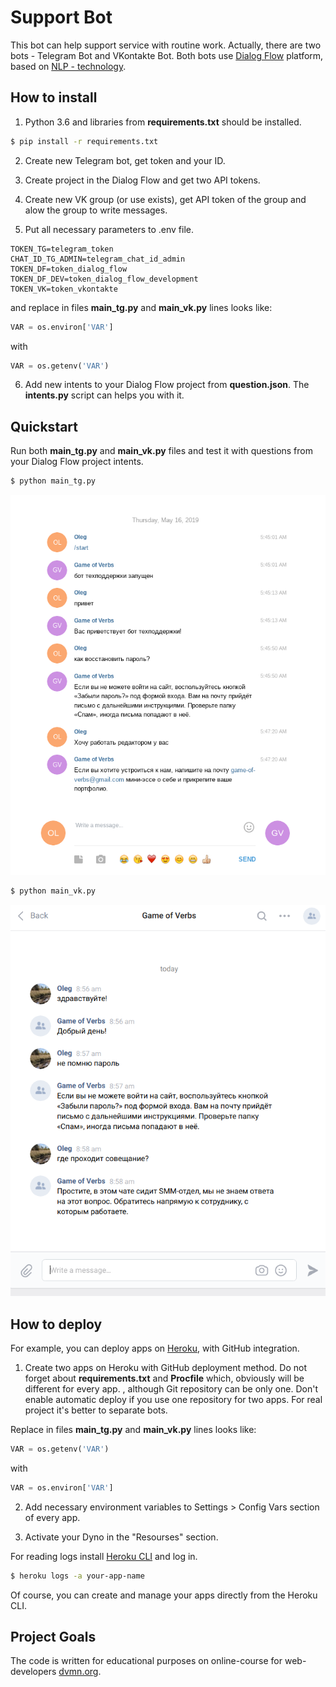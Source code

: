 # Support Bot

This bot can help support service with routine work. Actually, there are two bots  - Telegram Bot and VKontakte Bot. Both bots use [Dialog Flow](https://dialogflow.com/) platform, based on [NLP - technology](https://en.wikipedia.org/wiki/Natural_language_processing).

## How to install

1. Python 3.6 and libraries from **requirements.txt** should be installed.

```bash
$ pip install -r requirements.txt
```

2. Create new Telegram bot, get token and your ID.

3. Create project in the Dialog Flow and get two API tokens.

4. Create new VK group (or use exists), get API token of the group and alow the group to write messages.

5. Put all necessary parameters to .env file.

```
TOKEN_TG=telegram_token
CHAT_ID_TG_ADMIN=telegram_chat_id_admin
TOKEN_DF=token_dialog_flow
TOKEN_DF_DEV=token_dialog_flow_development
TOKEN_VK=token_vkontakte

```
and replace in files **main_tg.py** and **main_vk.py** lines looks like:

```python
VAR = os.environ['VAR']
```

with

```python
VAR = os.getenv('VAR')
```

6. Add new intents to your Dialog Flow project from **question.json**. The **intents.py** script can helps you with it.


## Quickstart

Run both **main_tg.py** and **main_vk.py** files and test it with questions from your Dialog Flow project intents.

```bash
$ python main_tg.py
```

![TG screenshot](screenshots/tg.png)


```bash
$ python main_vk.py
```

![VK screenshot](screenshots/vk.png)

## How to deploy

For example, you can deploy apps on [Heroku](https://heroku.com), with
GitHub integration.

1. Create two apps on Heroku with GitHub deployment method. Do not forget
about **requirements.txt** and **Procfile** which, obviously will be different for every app. , although Git repository can be only one.  Don't enable automatic deploy if you use one repository for two apps. For real project it's better to separate bots.

Replace in files **main_tg.py** and **main_vk.py** lines looks like:

 ```python
VAR = os.getenv('VAR')
 ```

 with

 ```python
 VAR = os.environ['VAR']
  ```

2. Add necessary environment variables to Settings > Config Vars section of every app.

3. Activate your Dyno in the "Resourses" section.

For reading logs install [Heroku CLI](https://devcenter.heroku.com/articles/heroku-cli#download-and-install) and log in.

```bash
$ heroku logs -a your-app-name
```

Of course, you can create and manage your apps directly from the Heroku CLI.


## Project Goals

The code is written for educational purposes on online-course for
web-developers [dvmn.org](https://dvmn.org/).
